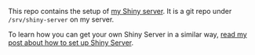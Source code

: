 This repo contains the setup of [my Shiny server](http://daattali.com/shiny/).  It is a git repo under `/srv/shiny-server` on my server.

To learn how you can get your own Shiny Server in a similar way, [read my post about how to set up Shiny Server](deanattali.com/2015/05/09/setup-rstudio-shiny-server-digital-ocean/).
